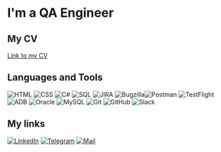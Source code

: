 # I'm a QA Engineer


## My CV

[Link to my CV](https://docs.google.com/document/d/1ZXm_Rub609JJ5u6mX-dDsWK7e6HJPDyY/edit?usp=share_link&ouid=116725339981788237776&rtpof=true&sd=true)


## Languages and Tools

![HTML](https://img.shields.io/badge/HTML5-090909?style=for-the-badge&logo=HTML5) ![CSS](https://img.shields.io/badge/CSS-090909?style=for-the-badge&logo=CSS) ![C#](https://img.shields.io/badge/C%23-090909?style=for-the-badge&logo=C#) ![SQL](https://img.shields.io/badge/SQL-090909?style=for-the-badge&logo=SQL) ![JIRA](https://img.shields.io/badge/JIRA-090909?style=for-the-badge&logo=JIRA) ![Bugzilla](https://img.shields.io/badge/Bugzilla-090909?style=for-the-badge&logo=Bugzilla)![Postman](https://img.shields.io/badge/Postman-090909?style=for-the-badge&logo=Postman) ![TestFlight](https://img.shields.io/badge/TestFlight-090909?style=for-the-badge&logo=TestFlight) ![ADB](https://img.shields.io/badge/ADB-090909?style=for-the-badge&logo=ADB) ![Oracle](https://img.shields.io/badge/Oracle-090909?style=for-the-badge&logo=Oracle) ![MySQL](https://img.shields.io/badge/MySQL-090909?style=for-the-badge&logo=MySQL) ![Git](https://img.shields.io/badge/Git-090909?style=for-the-badge&logo=Git) ![GitHub](https://img.shields.io/badge/GitHub-090909?style=for-the-badge&logo=GitHub)  ![Slack](https://img.shields.io/badge/Slack-090909?style=for-the-badge&logo=Slack) 


## My links

[![LinkedIn](https://img.shields.io/badge/LinkedIn-090909?style=for-the-badge&logo=LinkedIn)](https://www.linkedin.com/in/mikhail-a-0b0b94204/)
[![Telegram](https://img.shields.io/badge/Telegram-090909?style=for-the-badge&logo=Telegram)](https://t.me/mechanizzzm) [![Mail](https://img.shields.io/badge/Message%20ME-090909?style=for-the-badge&logo=protonmail)](mailto:asmykovich.m@protonmail.com)





<!--
**kktpdr/kktpdr** is a ✨ _special_ ✨ repository because its `README.md` (this file) appears on your GitHub profile.

Here are some ideas to get you started:

- 🔭 I’m currently working on ...
- 🌱 I’m currently learning ...
- 👯 I’m looking to collaborate on ...
- 🤔 I’m looking for help with ...
- 💬 Ask me about ...
- 📫 How to reach me: ...
- 😄 Pronouns: ...
- ⚡ Fun fact: ...
-->
